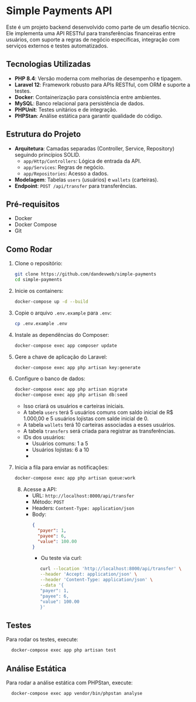 # Simple Payments API

Este é um projeto backend desenvolvido como parte de um desafio técnico. Ele implementa uma API RESTful para transferências financeiras entre usuários, com suporte a regras de negócio específicas, integração com serviços externos e testes automatizados.

## Tecnologias Utilizadas
- **PHP 8.4**: Versão moderna com melhorias de desempenho e tipagem.
- **Laravel 12**: Framework robusto para APIs RESTful, com ORM e suporte a testes.
- **Docker**: Containerização para consistência entre ambientes.
- **MySQL**: Banco relacional para persistência de dados.
- **PHPUnit**: Testes unitários e de integração.
- **PHPStan**: Análise estática para garantir qualidade do código.

## Estrutura do Projeto
- **Arquitetura**: Camadas separadas (Controller, Service, Repository) seguindo princípios SOLID.
    - `app/Http/Controllers`: Lógica de entrada da API.
    - `app/Services`: Regras de negócio.
    - `app/Repositories`: Acesso a dados.
- **Modelagem**: Tabelas `users` (usuários) e `wallets` (carteiras).
- **Endpoint**: `POST /api/transfer` para transferências.

## Pré-requisitos
- Docker
- Docker Compose
- Git

## Como Rodar
1. Clone o repositório:
   ```bash
   git clone https://github.com/dandevweb/simple-payments
   cd simple-payments
    ```
2. Inicie os containers:
   ```bash
   docker-compose up -d --build
   ```
3. Copie o arquivo `.env.example` para `.env`:
   ```bash
   cp .env.example .env
   ```
4. Instale as dependências do Composer:
   ```bash
   docker-compose exec app composer update
   ```
5. Gere a chave de aplicação do Laravel:
   ```bash
   docker-compose exec app php artisan key:generate
   ```
6. Configure o banco de dados:
   ```bash
   docker-compose exec app php artisan migrate
   docker-compose exec app php artisan db:seed
   ```
    - Isso criará os usuários e carteiras iniciais.
    - A tabela `users` terá 5 usuários comuns com saldo inicial de R$ 1.000,00 e 5 usuários lojistas com salde inicial de 0.
    - A tabela `wallets` terá 10 carteiras associadas a esses usuários.
    - A tabela `transfers` será criada para registrar as transferências.
    - IDs dos usuários:
      - Usuários comuns: 1 a 5
      - Usuários lojistas: 6 a 10
      - 
7. Inicia a fila para enviar as notificações:
   ```bash
   docker-compose exec app php artisan queue:work
   ```

   8. Acesse a API:
      - URL: `http://localhost:8000/api/transfer`
      - Método: `POST`
      - Headers: `Content-Type: application/json`
      - Body:
        ```json
        {
          "payer": 1,
          "payee": 6,
          "value": 100.00
        }
        ```
        - Ou teste via curl:
        ```bash
           curl --location 'http://localhost:8000/api/transfer' \
           --header 'Accept: application/json' \
           --header 'Content-Type: application/json' \
           --data '{
           "payer": 1,
           "payee": 6,
           "value": 100.00
           }'
           ```
## Testes

Para rodar os testes, execute:
```bash
  docker-compose exec app php artisan test
```

## Análise Estática
Para rodar a análise estática com PHPStan, execute:
```bash
  docker-compose exec app vendor/bin/phpstan analyse
```
